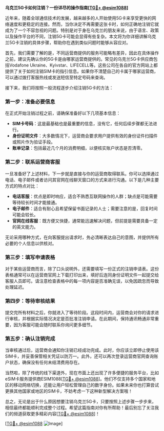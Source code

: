 **乌克兰5G卡如何注销？一份详尽的操作指南[[TG💪+ @esim1088](https://t.me/s/esim1088)]**

近年来，随着全球通信技术的发展，越来越多的人开始使用5G卡来享受更快的网络速度和更稳定的连接。然而，当你决定不再需要这张卡时，如何正确地注销它就成为了一个不容忽视的问题。特别是对于身在乌克兰的朋友来说，由于语言、政策以及操作平台的不同，注销5G卡可能会显得有些复杂。本文将为你详细讲解乌克兰5G卡注销的具体步骤，帮助你在遇到类似问题时能够从容应对。

首先，我们需要了解的是，不同运营商提供的服务可能略有差异，因此在具体操作之前，建议先确认你的5G卡是由哪家运营商提供的。常见的乌克兰5G卡供应商包括Vodafone Ukraine、Kyivstar、LIFECELL等。这些公司在各自的官方网站上都提供了关于如何注销SIM卡的指引信息。如果你不清楚自己的卡属于哪家运营商，可以通过拨打客服热线或发送短信至特定号码来查询。

接下来，我们将按照一般流程逐步介绍注销5G卡的方法：

### **第一步：准备必要信息**
在正式开始注销过程之前，请确保准备好以下几项基本信息：
- **SIM卡号码**：这是最基础也是最重要的信息，没有它，任何后续步骤都无法进行。
- **身份证明文件**：大多数情况下，运营商会要求用户提供有效的身份证件扫描件或照片作为验证手段。
- **账单记录**：包括最近几个月的消费明细，以便核实账户状态是否清零。

### **第二步：联系运营商客服**
一旦准备好了上述材料，下一步就是直接与你的运营商取得联系。你可以选择通过电话、电子邮件或者访问其官网在线聊天窗口的方式来进行沟通。以下是几种主要方式的特点对比：

- **电话客服**：优点是即时响应，适合不熟悉互联网操作的人群；缺点是可能需要等待较长时间才能接通。
- **电子邮件**：适合有耐心且希望保留书面记录的人士；需要注意的是，回复时间可能会较长。
- **官网在线客服**：既方便又快捷，通常能迅速解决问题，但前提是需要具备一定的英文能力。

无论采用哪种方式，在向客服提出请求时，务必清晰表达自己的意图，并提供所有必要的个人信息以供核对。

### **第三步：填写申请表格**
对于某些运营商而言，除了口头说明外，还需要填写一份正式的注销申请表。这份表格通常可以在运营商官网上下载打印出来，填好后连同身份证明文件一起提交给客服人员即可。请注意检查表格中的每一项内容是否准确无误，以免因疏忽而导致处理延迟。

### **第四步：等待审核结果**
提交完所有材料之后，你就进入了等待阶段。这段时间内，运营商会对你的请求进行审核，并根据实际情况决定是否批准注销申请。在此期间，保持通讯畅通非常重要，因为客服可能会随时联系你询问更多细节。

### **第五步：确认注销完成**
当审核通过后，运营商会通知你注销已经成功完成。此时，你应该立即停止使用该SIM卡，并妥善保管相关凭证以防万一。此外，还可以再次登录运营商官网查询账户状态，确保没有任何未结清费用存在。

当然啦，除了传统的线下渠道外，现在市面上还出现了许多便捷的服务平台，比如eSIM卡服务提供商ESIM1088[[TG💪+ @esim1088](https://t.me/s/esim1088)]。他们不仅支持多个国家和地区的移动网络切换，还能让用户轻松管理自己的数字身份。如果未来你也打算尝试更换其他国家或地区的SIM卡，不妨考虑一下这种新型解决方案哦！

总之，无论是出于什么原因想要注销乌克兰5G卡，只要按照上述步骤一步步来，相信最终都能顺利完成整个过程。希望这篇指南对你有所帮助！最后别忘了关注我们的频道获取更多精彩内容[[TG💪+ @esim1088](https://t.me/s/esim1088)]！

[[TG💪+ @esim1088](https://t.me/s/esim1088) ![Image](https://i.postimg.cc/4NQfJmqS/Snipaste-2025-05-13-00-14-12.png)]